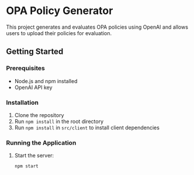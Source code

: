 # OPA Policy Generator

This project generates and evaluates OPA policies using OpenAI and allows users to upload their policies for evaluation.

## Getting Started

### Prerequisites

- Node.js and npm installed
- OpenAI API key

### Installation

1. Clone the repository
2. Run `npm install` in the root directory
3. Run `npm install` in `src/client` to install client dependencies

### Running the Application

1. Start the server:
   ```bash
   npm start
